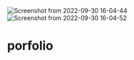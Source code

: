 ![Screenshot from 2022-09-30 16-04-44](https://user-images.githubusercontent.com/110391043/193238157-b798d0fa-71fe-432e-8322-e2967f773432.png)
![Screenshot from 2022-09-30 16-04-52](https://user-images.githubusercontent.com/110391043/193238172-d2a18be3-e97f-43cb-8ecf-c9222d24e4e8.png)
# porfolio
